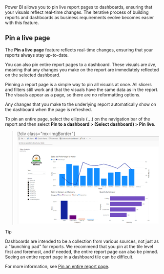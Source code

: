 Power BI allows you to pin live report pages to dashboards, ensuring that your visuals reflect real-time changes. The iterative process of building reports and dashboards as business requirements evolve becomes easier with this feature.

## Pin a live page

The **Pin a live page** feature reflects real-time changes, ensuring that your reports always stay up-to-date.

You can also pin entire report pages to a dashboard. These visuals are *live*, meaning that any changes you make on the report are immediately reflected on the selected dashboard.

Pinning a report page is a simple way to pin all visuals at once. All slicers and filters still work and that the visuals have the same data as in the report. The visuals appear as a page, so there are no reformatting options.

Any changes that you make to the underlying report automatically show on the dashboard when the page is refreshed.

To pin an entire page, select the ellipsis (**...**) on the navigation bar of the report and then select **Pin to a dashboard > (Select dashboard) > Pin live**.

> [!div class="mx-imgBorder"]
> [![Screenshot of a report page pinned to a dashboard.](../media/05-dashboard-example-ss.png)](../media/05-dashboard-example-ss.png#lightbox)

> [!TIP]
> Dashboards are intended to be a collection from various sources, not just as a "launching pad" for reports. We recommend that you pin at the tile level first and foremost, and if needed, the entire report page can also be pinned. Seeing an entire report page in a dashboard tile can be difficult.

For more information, see [Pin an entire report page](/power-bi/create-reports/service-dashboard-pin-live-tile-from-report?azure-portal=true).
